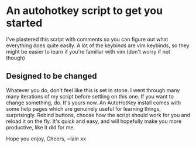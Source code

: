 # An autohotkey script to get you started  
I've plastered this script with comments so you can figure out what everything does quite easily. A lot of the keybinds are vim keybinds, so they might be easier to learn if you're familiar with vim (don't worry if not though)  

## Designed to be changed  
Whatever you do, don't feel like this is set in stone. I went through many many iterations of my script before settling on this one. If you want to change something, do. It's yours now. An AutoHotKey install comes with some help pages which are genuinely useful for learning things, surprisingly. Rebind buttons, choose how the script should work for you and reload it on the fly. It's quick and easy, and will hopefully make you more productive, like it did for me.

Hope you enjoy, 
Cheers, 
~Iain xx
